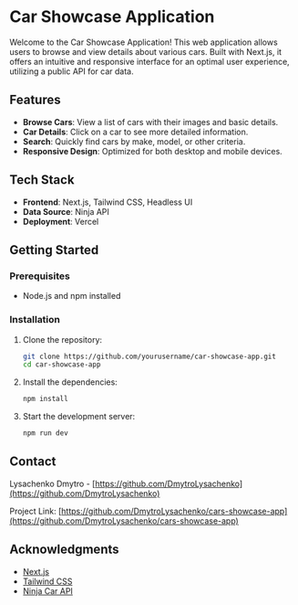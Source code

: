 
# Car Showcase Application

Welcome to the Car Showcase Application! This web application allows users to browse and view details about various cars. Built with Next.js, it offers an intuitive and responsive interface for an optimal user experience, utilizing a public API for car data.

## Features

- **Browse Cars**: View a list of cars with their images and basic details.
- **Car Details**: Click on a car to see more detailed information.
- **Search**: Quickly find cars by make, model, or other criteria.
- **Responsive Design**: Optimized for both desktop and mobile devices.

## Tech Stack

- **Frontend**: Next.js, Tailwind CSS, Headless UI
- **Data Source**: Ninja API
- **Deployment**: Vercel


## Getting Started

### Prerequisites

- Node.js and npm installed

### Installation

1. Clone the repository:
   ```sh
   git clone https://github.com/yourusername/car-showcase-app.git
   cd car-showcase-app
   ```

2. Install the dependencies:
   ```sh
   npm install
   ```

3. Start the development server:
   ```sh
   npm run dev
   ```


## Contact

Lysachenko Dmytro - [https://github.com/DmytroLysachenko](https://github.com/DmytroLysachenko)

Project Link: [https://github.com/DmytroLysachenko/cars-showcase-app](https://github.com/DmytroLysachenko/cars-showcase-app)

## Acknowledgments

- [Next.js](https://nextjs.org/)
- [Tailwind CSS](https://tailwindcss.com/)
- [Ninja Car API](https://api-ninjas.com/api/cars)
